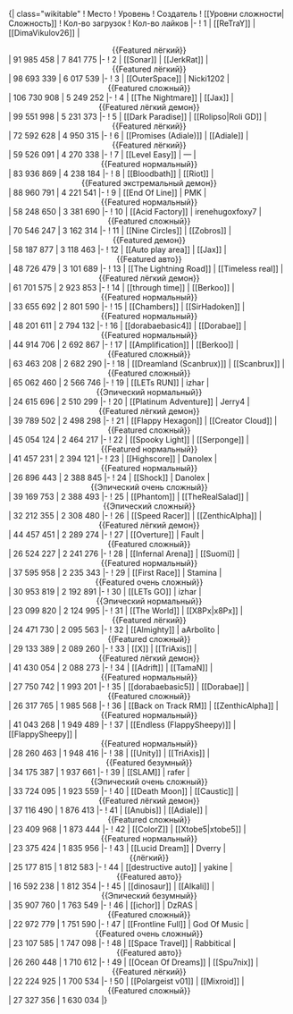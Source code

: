 {| class="wikitable"
! Место
! Уровень
! Создатель
! [[Уровни сложности|Сложность]]
! Кол-во загрузок
! Кол-во лайков
|-
! 1
| [[ReTraY]]
| [[DimaVikulov26]]
| <center>{{Featured лёгкий}}</center>
| 91 985 458
| 7 841 775
|-
! 2
| [[Sonar]]
| [[JerkRat]]
| <center>{{Featured лёгкий}}</center>
| 98 693 339
| 6 017 539
|-
! 3
| [[OuterSpace]]
| Nicki1202
| <center>{{Featured сложный}}</center>
| 106 730 908
| 5 249 252
|-
! 4
| [[The Nightmare]]
| [[Jax]]
| <center>{{Featured лёгкий демон}}</center>
| 99 551 998
| 5 231 373
|-
! 5
| [[Dark Paradise]]
| [[Rolipso|Roli GD]]
| <center>{{Featured лёгкий}}</center>
| 72 592 628
| 4 950 315
|-
! 6
| [[Promises (Adiale)]]
| [[Adiale]]
| <center>{{Featured лёгкий}}</center>
| 59 526 091
| 4 270 338
|-
! 7
| [[Level Easy]]
| —
| <center>{{Featured нормальный}}</center>
| 83 936 869
| 4 238 184
|-
! 8
| [[Bloodbath]]
| [[Riot]]
| <center>{{Featured экстремальный демон}}</center>
| 88 960 791
| 4 221 541
|-
! 9
| [[End Of Line]]
| PMK
| <center>{{Featured нормальный}}</center>
| 58 248 650
| 3 381 690
|-
! 10
| [[Acid Factory]]
| irenehugoxfoxy7
| <center>{{Featured сложный}}</center>
| 70 546 247
| 3 162 314
|-
! 11
| [[Nine Circles]]
| [[Zobros]]
| <center>{{Featured демон}}</center>
| 58 187 877
| 3 118 463
|-
! 12
| [[Auto play area]]
| [[Jax]]
| <center>{{Featured авто}}</center>
| 48 726 479
| 3 101 689
|-
! 13
| [[The Lightning Road]]
| [[Timeless real]]
| <center>{{Featured лёгкий демон}}</center>
| 61 701 575
| 2 923 853
|-
! 14
| [[through time]]
| [[Berkoo]]
| <center>{{Featured нормальный}}</center>
| 33 655 692
| 2 801 590
|-
! 15
| [[Chambers]]
| [[SirHadoken]]
| <center>{{Featured нормальный}}</center>
| 48 201 611
| 2 794 132
|-
! 16
| [[dorabaebasic4]]
| [[Dorabae]]
| <center>{{Featured нормальный}}</center>
| 44 914 706
| 2 692 867
|-
! 17
| [[Amplification]]
| [[Berkoo]]
| <center>{{Featured сложный}}</center>
| 63 463 208
| 2 682 290
|-
! 18
| [[Dreamland (Scanbrux)]]
| [[Scanbrux]]
| <center>{{Featured сложный}}</center>
| 65 062 460
| 2 566 746
|-
! 19
| [[LETs  RUN]]
| izhar
| <center>{{Эпический нормальный}}</center>
| 24 615 696
| 2 510 299
|-
! 20
| [[Platinum Adventure]]
| Jerry4
| <center>{{Featured лёгкий демон}}</center>
| 39 789 502
| 2 498 298
|-
! 21
| [[Flappy Hexagon]]
| [[Creator Cloud]]
| <center>{{Featured сложный}}</center>
| 45 054 124
| 2 464 217
|-
! 22
| [[Spooky Light]]
| [[Serponge]]
| <center>{{Featured нормальный}}</center>
| 41 457 231
| 2 394 121
|-
! 23
| [[Highscore]]
| Danolex
| <center>{{Featured нормальный}}</center>
| 26 896 443
| 2 388 845
|-
! 24
| [[Shock]]
| Danolex
| <center>{{Эпический очень сложный}}</center>
| 39 169 753
| 2 388 493
|-
! 25
| [[Phantom]]
| [[TheRealSalad]]
| <center>{{Эпический сложный}}</center>
| 32 212 355
| 2 308 480
|-
! 26
| [[Speed Racer]]
| [[ZenthicAlpha]]
| <center>{{Featured лёгкий демон}}</center>
| 44 457 451
| 2 289 274
|-
! 27
| [[Overture]]
| Fault
| <center>{{Featured сложный}}</center>
| 26 524 227
| 2 241 276
|-
! 28
| [[Infernal Arena]]
| [[Suomi]]
| <center>{{Featured нормальный}}</center>
| 37 595 958
| 2 235 343
|-
! 29
| [[First Race]]
| Stamina
| <center>{{Featured очень сложный}}</center>
| 30 953 819
| 2 192 891
|-
! 30
| [[LETs GO]]
| izhar
| <center>{{Эпический нормальный}}</center>
| 23 099 820
| 2 124 995
|-
! 31
| [[The World]]
| [[X8Px|x8Px]]
| <center>{{Featured лёгкий}}</center>
| 24 471 730
| 2 095 563
|-
! 32
| [[Almighty]]
| aArbolito
| <center>{{Featured сложный}}</center>
| 29 133 389
| 2 089 260
|-
! 33
| [[X]]
| [[TriAxis]]
| <center>{{Featured лёгкий демон}}</center>
| 41 430 054
| 2 088 273
|-
! 34
| [[Adrift]]
| [[TamaN]]
| <center>{{Featured нормальный}}</center>
| 27 750 742
| 1 993 201
|-
! 35
| [[dorabaebasic5]]
| [[Dorabae]]
| <center>{{Featured сложный}}</center>
| 26 317 765
| 1 985 568
|-
! 36
| [[Back on Track RM]]
| [[ZenthicAlpha]]
| <center>{{Featured нормальный}}</center>
| 41 043 268
| 1 949 489
|-
! 37
| [[Endless (FlappySheepy)]]
| [[FlappySheepy]]
| <center>{{Featured нормальный}}</center>
| 28 260 463
| 1 948 416
|-
! 38
| [[Unity]]
| [[TriAxis]]
| <center>{{Featured безумный}}</center>
| 34 175 387
| 1 937 661
|-
! 39
| [[SLAM]]
| rafer
| <center>{{Эпический очень сложный}}</center>
| 33 724 095
| 1 923 559
|-
! 40
| [[Death Moon]]
| [[Caustic]]
| <center>{{Featured лёгкий демон}}</center>
| 37 116 490
| 1 876 413
|-
! 41
| [[Anubis]]
| [[Adiale]]
| <center>{{Featured сложный}}</center>
| 23 409 968
| 1 873 444
|-
! 42
| [[ColorZ]]
| [[Xtobe5|xtobe5]]
| <center>{{Featured нормальный}}</center>
| 23 375 424
| 1 835 956
|-
! 43
| [[Lucid Dream]]
| Dverry
| <center>{{лёгкий}}</center>
| 25 177 815
| 1 812 583
|-
! 44
| [[destructive auto]]
| yakine
| <center>{{Featured авто}}</center>
| 16 592 238
| 1 812 354
|-
! 45
| [[dinosaur]]
| [[Alkali]]
| <center>{{Эпический безумный}}</center>
| 35 907 760
| 1 763 549
|-
! 46
| [[ichor]]
| DzRAS
| <center>{{Featured сложный}}</center>
| 22 972 779
| 1 751 590
|-
! 47
| [[Frontline Full]]
| God Of Music
| <center>{{Featured очень сложный}}</center>
| 23 107 585
| 1 747 098
|-
! 48
| [[Space Travel]]
| Rabbitical
| <center>{{Featured авто}}</center>
| 26 260 448
| 1 710 612
|-
! 49
| [[Ocean Of Dreams]]
| [[Spu7nix]]
| <center>{{Featured лёгкий}}</center>
| 22 224 925
| 1 700 534
|-
! 50
| [[Polargeist v01]]
| [[Mixroid]]
| <center>{{Featured сложный}}</center>
| 27 327 356
| 1 630 034
|}